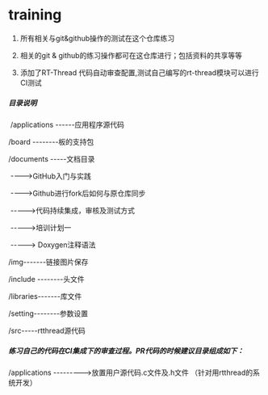 # training
1)  所有相关与git&amp;github操作的测试在这个仓库练习

2)  相关的git & github的练习操作都可在这仓库进行；包括资料的共享等等

3)  添加了RT-Thread 代码自动审查配置,测试自己编写的rt-thread模块可以进行CI测试



##### 目录说明

​	/applications ------应用程序源代码

  /board --------板的支持包

   /documents -----文档目录

​                           ---->GitHub入门与实践

​						   ---->Github进行fork后如何与原仓库同步

​						  ----->代码持续集成，审核及测试方式

​						  ----->培训计划一

​						  -----> Doxygen注释语法

  /img-------链接图片保存

/include  --------头文件

/libraries-------库文件

/setting--------参数设置

/src-----rtthread源代码





##### 练习自己的代码在CI集成下的审查过程。PR代码的时候建议目录组成如下：

/applications  --------->放置用户源代码.c文件及.h文件  （针对用rtthread的系统开发）



